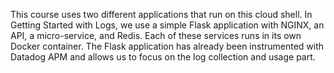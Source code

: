 <p></p><p>
This course uses two different applications that run on this cloud shell. In Getting Started with Logs, we use a simple Flask application with NGINX, an API, a micro-service, and Redis. Each of these services runs in its own Docker container. The Flask application has already been instrumented with Datadog APM and allows us to focus on the log collection and usage part.</p>
